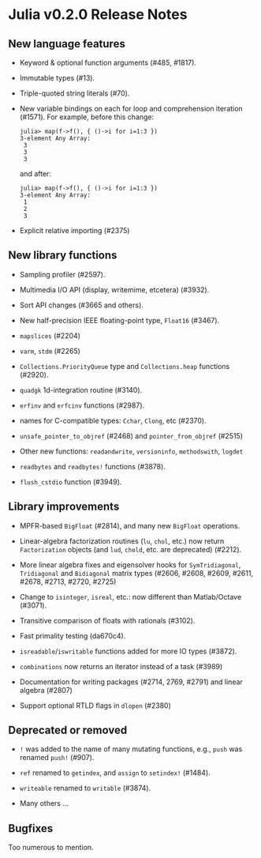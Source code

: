 Julia v0.2.0 Release Notes
==========================

New language features
---------------------

  * Keyword & optional function arguments (#485, #1817).

  * Immutable types (#13).

  * Triple-quoted string literals (#70).

  * New variable bindings on each for loop and comprehension iteration (#1571).
    For example, before this change:

        julia> map(f->f(), { ()->i for i=1:3 })
        3-element Any Array:
         3
         3
         3

    and after:

        julia> map(f->f(), { ()->i for i=1:3 })
        3-element Any Array:
         1
         2
         3

  * Explicit relative importing (#2375)


New library functions
---------------------

  * Sampling profiler (#2597).

  * Multimedia I/O API (display, writemime, etcetera) (#3932).

  * Sort API changes (#3665 and others).

  * New half-precision IEEE floating-point type, `Float16` (#3467).

  * `mapslices` (#2204)

  * `varm`, `stdm` (#2265)

  * `Collections.PriorityQueue` type and `Collections.heap` functions (#2920).

  * `quadgk` 1d-integration routine (#3140).

  * `erfinv` and `erfcinv` functions (#2987).

  * names for C-compatible types: `Cchar`, `Clong`, etc (#2370).

  * `unsafe_pointer_to_objref` (#2468) and `pointer_from_objref` (#2515)

  * Other new functions: `readandwrite`, `versioninfo`, `methodswith`, `logdet`

  * `readbytes` and `readbytes!` functions (#3878).

  * `flush_cstdio` function (#3949).


Library improvements
--------------------

  * MPFR-based `BigFloat` (#2814), and many new `BigFloat` operations.

  * Linear-algebra factorization routines (`lu`, `chol`, etc.) now
    return `Factorization` objects (and `lud`, `chold`, etc. are
    deprecated) (#2212).

  * More linear algebra fixes and eigensolver hooks for
    `SymTridiagonal`, `Tridiagonal` and `Bidiagonal` matrix types
    (#2606, #2608, #2609, #2611, #2678, #2713, #2720, #2725)

  * Change to `isinteger`, `isreal`, etc.: now different than Matlab/Octave (#3071).

  * Transitive comparison of floats with rationals (#3102).

  * Fast primality testing (da670c4).

  * `isreadable`/`iswritable` functions added for more IO types (#3872).

  * `combinations` now returns an iterator instead of a task (#3989)

  * Documentation for writing packages (#2714, 2769, #2791) and linear algebra
    (#2807)

  * Support optional RTLD flags in `dlopen` (#2380)


Deprecated or removed
---------------------

  * `!` was added to the name of many mutating functions, e.g., `push` was
    renamed `push!` (#907).

  * `ref` renamed to `getindex`, and `assign` to `setindex!` (#1484).

  * `writeable` renamed to `writable` (#3874).

  * Many others ...


Bugfixes
--------

Too numerous to mention.
